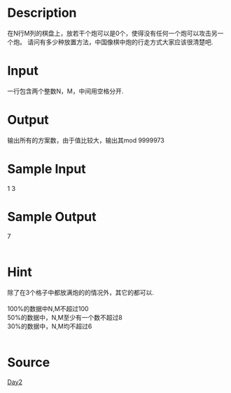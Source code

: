 
# Description

<div class="content">在N行M列的棋盘上，放若干个炮可以是0个，使得没有任何一个炮可以攻击另一个炮。
请问有多少种放置方法，中国像棋中炮的行走方式大家应该很清楚吧.

</div>

# Input

<div class="content">一行包含两个整数N，M，中间用空格分开.
</div>

# Output

<div class="content">输出所有的方案数，由于值比较大，输出其mod 9999973
</div>

# Sample Input

<div class="content"><span class="sampledata">1 3<br/>
</span></div>

# Sample Output

<div class="content"><span class="sampledata">7<br/>
<br/>
</span></div>

# Hint

<div class="content"><p>除了在3个格子中都放满炮的的情况外，其它的都可以.<br/>
<br/>
100%的数据中N,M不超过100<br/>
50%的数据中，N,M至少有一个数不超过8<br/>
30%的数据中，N,M均不超过6<br/>
<br/>
</p></div>

# Source

<div class="content"><p><a href="problemset.php?search=Day2">Day2</a></p></div>

